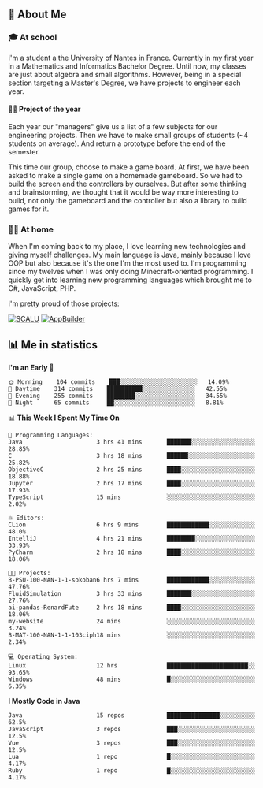 ## 👀 About Me

### 🎓 At school

I'm a student a the University of Nantes in France. Currently in my first year in a Mathematics and Informatics Bachelor Degree. Until now, my classes are just about algebra and small algorithms. However, being in a special section targeting a Master's Degree, we have projects to engineer each year. 

#### 🔧🔬 Project of the year

Each year our "managers" give us a list of a few subjects for our engineering projects. Then we have to make small groups of students (~4 students on average). And return a prototype before the end of the semester.

This time our group, choose to make a game board. At first, we have been asked to make a single game on a homemade gameboard. So we had to build the screen and the controllers by ourselves. 
But after some thinking and brainstorming, we thought that it would be way more interesting to build, not only the gameboard and the controller but also a library to build games for it.

### 👨‍💻 At home

When I'm coming back to my place, I love learning new technologies and giving myself challenges. My main language is Java, mainly because I love OOP but also because it's the one I'm the most used to. I'm programming since my twelves when I was only doing Minecraft-oriented programming.  I quickly get into learning new programming languages which brought me to C#, JavaScript, PHP. 

I'm pretty proud of those projects:

[![SCALU](https://github-readme-stats.vercel.app/api/pin?username=renardfute&repo=SCALU)](https://github.com/renardfute/scalu)
[![AppBuilder](https://github-readme-stats.vercel.app/api/pin?username=pulsedev2&repo=AppBuilder)](https://github.com/pulsedev2/AppBuilder)

## 📊 Me in statistics
<!--START_SECTION:waka-->
**I'm an Early 🐤** 

```text
🌞 Morning    104 commits    ███░░░░░░░░░░░░░░░░░░░░░░   14.09% 
🌆 Daytime    314 commits    ██████████░░░░░░░░░░░░░░░   42.55% 
🌃 Evening    255 commits    ████████░░░░░░░░░░░░░░░░░   34.55% 
🌙 Night      65 commits     ██░░░░░░░░░░░░░░░░░░░░░░░   8.81%

```


📊 **This Week I Spent My Time On** 

```text
💬 Programming Languages: 
Java                     3 hrs 41 mins       ███████░░░░░░░░░░░░░░░░░░   28.85% 
C                        3 hrs 18 mins       ██████░░░░░░░░░░░░░░░░░░░   25.82% 
ObjectiveC               2 hrs 25 mins       ████░░░░░░░░░░░░░░░░░░░░░   18.88% 
Jupyter                  2 hrs 17 mins       ████░░░░░░░░░░░░░░░░░░░░░   17.93% 
TypeScript               15 mins             ░░░░░░░░░░░░░░░░░░░░░░░░░   2.02%

🔥 Editors: 
CLion                    6 hrs 9 mins        ████████████░░░░░░░░░░░░░   48.0% 
IntelliJ                 4 hrs 21 mins       ████████░░░░░░░░░░░░░░░░░   33.93% 
PyCharm                  2 hrs 18 mins       ████░░░░░░░░░░░░░░░░░░░░░   18.06%

🐱‍💻 Projects: 
B-PSU-100-NAN-1-1-sokoban6 hrs 7 mins        ████████████░░░░░░░░░░░░░   47.76% 
FluidSimulation          3 hrs 33 mins       ███████░░░░░░░░░░░░░░░░░░   27.76% 
ai-pandas-RenardFute     2 hrs 18 mins       ████░░░░░░░░░░░░░░░░░░░░░   18.06% 
my-website               24 mins             ░░░░░░░░░░░░░░░░░░░░░░░░░   3.24% 
B-MAT-100-NAN-1-1-103ciph18 mins             ░░░░░░░░░░░░░░░░░░░░░░░░░   2.34%

💻 Operating System: 
Linux                    12 hrs              ███████████████████████░░   93.65% 
Windows                  48 mins             █░░░░░░░░░░░░░░░░░░░░░░░░   6.35%

```

**I Mostly Code in Java** 

```text
Java                     15 repos            ███████████████░░░░░░░░░░   62.5% 
JavaScript               3 repos             ███░░░░░░░░░░░░░░░░░░░░░░   12.5% 
Vue                      3 repos             ███░░░░░░░░░░░░░░░░░░░░░░   12.5% 
Lua                      1 repo              █░░░░░░░░░░░░░░░░░░░░░░░░   4.17% 
Ruby                     1 repo              █░░░░░░░░░░░░░░░░░░░░░░░░   4.17%

```



<!--END_SECTION:waka-->
